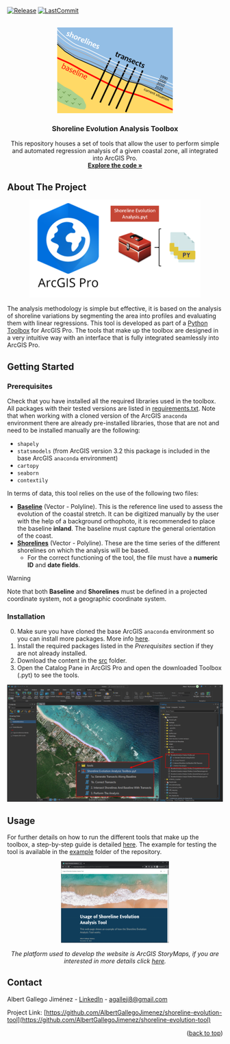 <a name="readme-top"></a>

<!-- PROJECT SHIELDS -->
[![Release][release-shield]][release-url]
[![LastCommit][lastcommit-shield]][lastcommit-url]

<!-- PROJECT LOGO -->
<br />
<div align="center">
  <a href="https://github.com/AlbertGallegoJimenez/shoreline-evolution-tool">
    <img src="images/logo-tool.png" alt="Logo" width="270" height="200">
  </a>

<h3 align="center">Shoreline Evolution Analysis Toolbox</h3>

  <p align="center">
    This repository houses a set of tools that allow the user to perform simple and automated regression analysis of a given coastal zone, all integrated into ArcGIS Pro.
    <br />
    <a href="https://github.com/AlbertGallegoJimenez/shoreline-evolution-tool/tree/main/src/tools"><strong>Explore the code »</strong></a>
    <br />
  </p>
</div>

<!-- ABOUT THE PROJECT -->
## About The Project

<div align="center">
  <img src="images/framework.png" width="400">
</div>

The analysis methodology is simple but effective, it is based on the analysis of shoreline variations by segmenting the area into profiles and evaluating them with linear regressions.
This tool is developed as part of a [Python Toolbox](https://pro.arcgis.com/en/pro-app/latest/arcpy/geoprocessing_and_python/a-quick-tour-of-python-toolboxes.htm) for ArcGIS Pro. The tools that make up the toolbox are designed in a very intuitive way with an interface that is fully integrated seamlessly into ArcGIS Pro.


<!-- GETTING STARTED -->
## Getting Started

### Prerequisites

Check that you have installed all the required libraries used in the toolbox. All packages with their tested versions are listed in [requirements.txt](https://github.com/AlbertGallegoJimenez/shoreline-evolution-tool/tree/main/requirements.txt). Note that when working with a cloned version of the ArcGIS ```anaconda``` environment there are already pre-installed libraries, those that are not and need to be installed manually are the following:

* ```shapely```
* ```statsmodels``` (from ArcGIS version 3.2 this package is included in the base ArcGIS ```anaconda``` environment)
* ```cartopy```
* ```seaborn```
* ```contextily```

In terms of data, this tool relies on the use of the following two files:
* <ins>**Baseline**</ins> (Vector - Polyline). This is the reference line used to assess the evolution of the coastal stretch. It can be digitized manually by the user with the help of a background orthophoto, it is recommended to place the baseline **inland**. The baseline must capture the general orientation of the coast.
* <ins>**Shorelines**</ins> (Vector - Polyline). These are the time series of the different shorelines on which the analysis will be based.
  * For the correct functioning of the tool, the file must have a **numeric ID** and **date fields**.

> [!WARNING]
> Note that both **Baseline** and **Shorelines** must be defined in a projected coordinate system, not a geographic coordinate system.

### Installation

0. Make sure you have cloned the base ArcGIS ```anaconda``` environment so you can install more packages. More info [here](https://pro.arcgis.com/en/pro-app/latest/arcpy/get-started/clone-an-environment.htm).
1. Install the required packages listed in the *Prerequisites* section  if they are not already installed.
2. Download the content in the [src](https://github.com/AlbertGallegoJimenez/shoreline-evolution-tool/tree/main/src) folder.
3. Open the Catalog Pane in ArcGIS Pro and open the downloaded Toolbox (.pyt) to see the tools.
<div align="center">
  <a href="https://github.com/AlbertGallegoJimenez/shoreline-evolution-tool">
    <img src="images/open-toolbox.png" width="600" >
  </a>
</div>

<!-- USAGE -->
## Usage

For further details on how to run the different tools that make up the toolbox, a step-by-step guide is detailed [here](https://arcg.is/ez9KK0). The example for testing the tool is available in the [example](https://github.com/AlbertGallegoJimenez/shoreline-evolution-tool/tree/main/example) folder of the repository.

<div align="center">
<a href="https://arcg.is/ez9KK0">
  <img src="images/guide-website.PNG" alt="Website thumbnail" width="50%">
</a>

*The platform used to develop the website is ArcGIS StoryMaps, if you are interested in more details click [here](https://www.esri.com/en-us/arcgis/products/arcgis-storymaps/overview).*
</div>

<!-- CONTACT -->
## Contact

Albert Gallego Jiménez - [LinkedIn](https://www.linkedin.com/in/albert-gallego-jimenez) - agalleji8@gmail.com

Project Link: [https://github.com/AlbertGallegoJimenez/shoreline-evolution-tool](https://github.com/AlbertGallegoJimenez/shoreline-evolution-tool)

<p align="right">(<a href="#readme-top">back to top</a>)</p>


<!-- MARKDOWN LINKS & IMAGES -->
<!-- https://www.markdownguide.org/basic-syntax/#reference-style-links -->
[release-shield]: https://img.shields.io/github/release/AlbertGallegoJimenez/shoreline-evolution-tool.svg?style=for-the-badge
[release-url]: https://github.com/AlbertGallegoJimenez/shoreline-evolution-tool/releases
[lastcommit-shield]: https://img.shields.io/github/last-commit/AlbertGallegoJimenez/shoreline-evolution-tool.svg?style=for-the-badge
[lastcommit-url]: https://github.com/AlbertGallegoJimenez/shoreline-evolution-tool/releases
